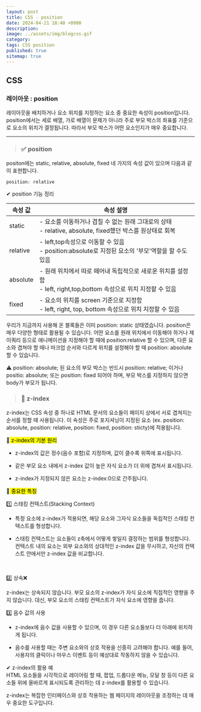```yaml
---
layout: post
title: CSS - position
date: 2024-04-21 18:40 +0900
description: 
image: ../assets/img/blogcss.gif
category: 
tags: CSS position
published: true
sitemap: true
---
```


## CSS

### 레이아웃 : position

레이아웃을 배치하거나 요소 위치를 지정하는 요소 중 중요한 속성이 position입니다.
position에서는 세로 배열, 가로 배열이 문제가 아니라 주로 부모 박스의 좌표를 기준으로 요소의 위치가 결정됩니다.
따라서 부모 박스가 어떤 요소인지가 매우 중요합니다.

<hr />

> ### ✅ position

positon에는 static, relative, absolute, fixed 네 가지의 속성 값이 있으며 다음과 같이 표현합니다.

````css
position: relative
````

✔ position 기능 정리 

|속성 값|속성 설명|
|------|---|
|static|- 요소를 이동하거나 겹칠 수 없는 원래 그대로의 상태<br>- relative, absolute, fixed했던 박스를 원상태로 회복
|relative|- left,top속성으로 이동할 수 있음<br> - position:absolute로 지정된 요소의 '부모'역할을 할 수도 있음|
|absolute|- 원래 위치에서 따로 떼어내 독립적으로 새로운 위치를 설정함<br> - left, right,top,bottom 속성으로 위치 지정할 수 있음|
|fixed|- 요소의 위치를 screen 기준으로 지정함<br> - left, right, top, bottom 속성으로 위치 지정할 수 있음|

우리가 지금까지 사용해 온 블록들은 이미 position: static 상태였습니다.
position은 매우 다양한 형태로 활용될 수 있습니다.
어떤 요소를 원래 위치에서 이동해야 하거나 제이쿼리 등으로 애니메이션을 지정해야 할 때에 position:relative 할 수 있으며, 다른 요소와 겹쳐야 할 때나 마크업 순서와 다르게 위치를 설정해야 할 때 position: absolute 할 수 있습니다.

⚠ position: absolute; 된 요소의 부모 박스는 반드시 position: relative; 이거나 positio: absolute; 또는 position: fixed 되어야 하며, 부모 박스를 지정하지 않으면 body가 부모가 됩니다.

> ### 💛 z-index

z-index는 CSS 속성 중 하나로 HTML 문서의 요소들이 페이지 상에서 서로 겹쳐지는 순서를 정할 때 사용됩니다.
이 속성은 주로 포지셔닝이 지정된 요소 (ex. position: absolute, position: relative, position: fixed, position: sticty)에 적용됩니다.

🔰<mark> z-index의 기본 원리 </mark>
* z-index의 값은 정수(음수 포함)로 지정하며, 값이 클수록 위쪽에 표시됩니다.

* 같은 부모 요소 내에서 z-index 값이 높은 자식 요소가 더 위에 겹쳐서 표시됩니다.

* z-index가 지정되지 않은 요소는 z-index:0으로 간주됩니다.

🔰<mark> 중요한 특징 </mark>

1️⃣ 스태킹 컨텍스트(Stacking Context)<br>

* 특정 요소에 z-index가 적용되면, 해당 요소와 그자식 요소들을 독립적인 스태킹 컨텍스트를 형성합니다.

* 스태킹 컨텍스트는 요소들이  z축에서 어떻게 쌓일지 결정하는 범위를 형성합니다. 컨텍스트 내의 요소는 외부 요소와의 상대적인 z-index 값을 무시하고, 자신의 컨텍스트 안에서만 z-index 값을 비교합니다.
<br>

2️⃣ 상속❌<br>

z-index는 상속되지 않습니다. 부모 요소의 z-index가 자식 요소에 직접적인 영향을 주지 않습니다.
대신, 부모 요소의 스태킹 컨텍스트가 자식 요소에 영향을 줍니다.
<br>

3️⃣ 음수 값의 사용<br>

* z-index에 음수 값을 사용할 수 있으며, 이 경우 다른 요소들보다 더 아래에 위치하게 됩니다.

* 음수를 사용할 때는 주변 요소와의 상호 작용을 신중히 고려해야 합니다. 예를 들어, 사용자의 클릭이나 마우스 이벤트 등이 예상대로 작동하지 않을 수 있습니다.

✔ z-index의 활용 예<br>
HTML 요소들을 시각적으로 레이어링 할 때, 팝업, 드롭다운 메뉴, 모달 창 등이 다른 요소들 위에 올바르게 표시되도록 관리하는 데 z-index를 활용할 수 있습니다.

z-index는 복잡한 인터페이스와 상호 작용하는 웹 페이지의 레이아웃을 조정하는 데 매우 중요한 도구입니다.
